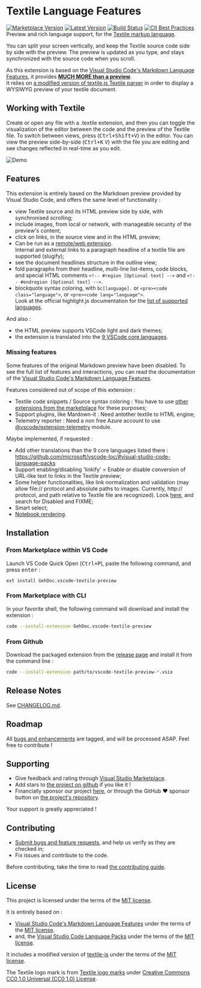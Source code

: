 # Textile Language Features

[![Marketplace Version](https://badgen.net/vs-marketplace/v/GehDoc.vscode-textile-preview?label=VS%20marketplace)](https://marketplace.visualstudio.com/items?itemName=GehDoc.vscode-textile-preview "View this project on Visual Studio Code Marketplace")
[![Latest Version](https://badgen.net/github/release/GehDoc/vscode-textile-preview?icon=github)](https://github.com/GehDoc/vscode-textile-preview/releases "View releases on GitHub")
[![Build Status](https://travis-ci.com/GehDoc/vscode-textile-preview.svg?branch=master)](https://travis-ci.com/GehDoc/vscode-textile-preview)
[![CII Best Practices](https://bestpractices.coreinfrastructure.org/projects/3273/badge)](https://bestpractices.coreinfrastructure.org/projects/3273)  
Preview and rich language support, for the [Textile markup language](https://textile-lang.com/).

You can split your screen vertically, and keep the Textile source code side by side with the preview. The preview is updated as you type, and stays synchronized with the source code when you scroll.

As this extension is based on the [Visual Studio Code's Markdown Language Features](https://github.com/microsoft/vscode/tree/master/extensions/markdown-language-features), it provides **[MUCH MORE than a preview](#features)**.  
It relies on [a modified version of textile.js Textile parser](https://github.com/GehDoc/textile-js) in order to display a WYSIWYG preview of your textile document.

## Working with Textile

Create or open any file with a .textile extension, and then you can toggle the visualization of the editor between the code and the preview of the Textile file.
To switch between views, press (<kbd>Ctrl+Shift+V</kbd>) in the editor. You can view the preview side-by-side (<kbd>Ctrl+K</kbd> <kbd>V</kbd>) with the file you are editing and see changes reflected in real-time as you edit.

![Demo](https://raw.githubusercontent.com/GehDoc/vscode-textile-preview/master/media/readme/01-03-2020%2019:04:25.webm.gif)

## Features

This extension is entirely based on the Markdown preview provided by Visual Studio Code, and offers the same level of functionality :
* view Textile source and its HTML preview side by side, with synchronised scrolling;
* include images, from local or network, with manageable security of the preview's content;
* click on links, in the source view and in the HTML preview;
* Can be run as a [remote/web extension](https://code.visualstudio.com/api/advanced-topics/remote-extensions).  
Internal and external links to a paragraph headline of a textile file are supported (slugify);
* see the document headlines structure in the outline view;
* fold paragraphs from their headline, multi-line list-items, code blocks, and special HTML comments `<!-- #region [Optional text] -->` and `<!-- #endregion [Optional text] -->`.
* blockquote syntax coloring, with `bc[language].` or `<pre><code class="language">`, or `<pre><code lang="language">`.  
Look at the official highlight.js documentation for the [list of supported languages](https://highlightjs.org/static/demo/).

And also :
* the HTML preview supports VSCode light and dark themes;
* the extension is translated into the [9 VSCode core languages](https://github.com/microsoft/vscode-loc/#visual-studio-code-language-packs).

### Missing features

Some features of the original Markdown preview have been disabled. 
To see the full list of features and interactions, you can read the documentation of the [Visual Studio Code's Markdown Language Features](https://code.visualstudio.com/docs/languages/markdown#_markdown-preview).

Features considered out of scope of this extension :
* Textile code snippets / Source syntax coloring : You have to use [other extensions from the marketplace](https://marketplace.visualstudio.com/search?term=textile&target=VSCode&category=All%20categories&sortBy=Relevance) for these purposes;
* Support plugins, like Mardown-it : Need antother textile to HTML engine;
* Telemetry reporter : Need a non free Azure account to use [@vscode/extension-telemetry](https://www.npmjs.com/package/@vscode/extension-telemetry) module.

Maybe implemented, if requested :
* Add other translations than the 9 core languages listed there : https://github.com/microsoft/vscode-loc/#visual-studio-code-language-packs
* Support enabling/disabling 'linkify' = Enable or disable conversion of URL-like text to links in the Textile preview;
* Some helper functionalities, like link normalization and validation (may allow file:// protocol and absolute paths to images. Currently, http:// protocol, and path relative to Textile file are recognized). Look [here](./src/textileEngine.ts), and search for Disabled and FIXME;
* Smart select;
* [Notebook rendering](https://code.visualstudio.com/api/extension-guides/notebook).

## Installation

### From Marketplace within VS Code

Launch VS Code Quick Open (<kbd>Ctrl+P</kbd>), paste the following command, and press <kbd>enter</kbd> :
```
ext install GehDoc.vscode-textile-preview
```

### From Marketplace with CLI

In your favorite shell, the following command will download and install the extension :
```bash
code --install-extension GehDoc.vscode-textile-preview
```

### From Github

Download the packaged extension from the [release page](https://github.com/GehDoc/vscode-textile-preview/releases) and install it from the command line :
```bash
code --install-extension path/to/vscode-textile-preview-*.vsix
```

## Release Notes

See [CHANGELOG.md](CHANGELOG.md).

## Roadmap

All [bugs and enhancements](https://github.com/GehDoc/vscode-textile-preview/issues) are tagged, and will be processed ASAP. Feel free to contribute !

## Supporting

* Give feedback and rating through [Visual Studio Marketplace](https://marketplace.visualstudio.com/items?itemName=GehDoc.vscode-textile-preview).
* Add stars to [the project on github](https://github.com/GehDoc/vscode-textile-preview ) if you like it !
* Financially sponsor our project [here](https://www.patreon.com/geraldhameau), or through the GitHub ❤ sponsor button on [the project's repository](https://github.com/GehDoc/vscode-textile-preview/).

Your support is greatly appreciated !

## Contributing

* [Submit bugs and feature requests](https://github.com/GehDoc/vscode-textile-preview/issues), and help us verify as they are checked in;
* Fix issues and contribute to the code.

Before contributing, take the time to read [the contributing guide](CONTRIBUTING.md).

## License

This project is licensed under the terms of the [MIT license](./LICENSE.txt).

It is entirely based on :
* [Visual Studio Code's Markdown Language Features](https://github.com/Microsoft/vscode/tree/master/extensions/markdown-language-features) under the terms of the [MIT license](LICENSES/vscode-LICENSE.txt).
* and, the [Visual Studio Code Language Packs](https://github.com/microsoft/vscode-loc) under the terms of the [MIT license](LICENSES/vscode-loc-LICENSE.md).

It includes a modified version of [textile-js](https://github.com/GehDoc/textile-js) under the terms of the [MIT license](LICENSES/textile-js-LICENSE.txt).

The Textile logo mark is from [Textile logo marks](https://github.com/textile/textile-mark) under [Creative Commons CC0 1.0 Universal (CC0 1.0) License](https://creativecommons.org/publicdomain/zero/1.0/legalcode).

